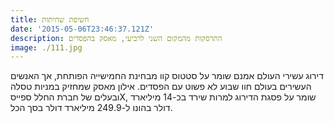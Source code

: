 ```yaml
---
title: חשיפת שחיתות
date: '2015-05-06T23:46:37.121Z'
description: התרסקות מהמקום השני לרביעי, מאסק בהפסדים
image: ./111.jpg
---
```


דירוג עשירי העולם אמנם שומר על סטטוס קוו מבחינת החמישייה הפותחת, אך האנשים העשירים בעולם חוו שבוע לא פשוט עם הפסדים. אילון מאסק שמחזיק במניות טסלה ובעלים של חברת החלל ספייסX, שומר על פסגת הדירוג למרות שירד בכ-14 מיליארד דולר בהונו ל-249.9 מיליארד דולר בסך הכל.

